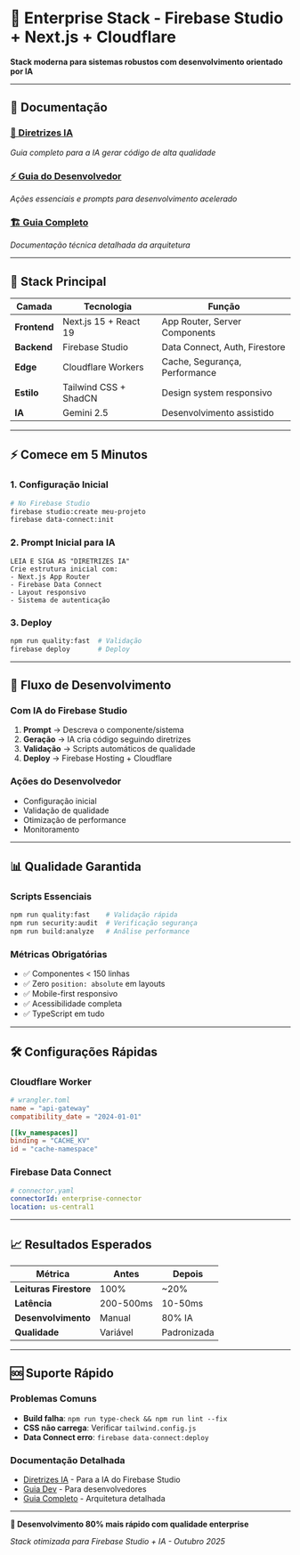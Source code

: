 # 🚀 Enterprise Stack - Firebase Studio + Next.js + Cloudflare

**Stack moderna para sistemas robustos com desenvolvimento orientado por IA**

---

## 📖 Documentação

### [🧠 Diretrizes IA](DIRETRIZES_IA.md) 
*Guia completo para a IA gerar código de alta qualidade*

### [⚡ Guia do Desenvolvedor](GUIA_DEV.md)  
*Ações essenciais e prompts para desenvolvimento acelerado*

### [🏗️ Guia Completo](GUIA_COMPLETO.md)
*Documentação técnica detalhada da arquitetura*

---

## 🎯 Stack Principal

| Camada | Tecnologia | Função |
|--------|------------|--------|
| **Frontend** | Next.js 15 + React 19 | App Router, Server Components |
| **Backend** | Firebase Studio | Data Connect, Auth, Firestore |
| **Edge** | Cloudflare Workers | Cache, Segurança, Performance |
| **Estilo** | Tailwind CSS + ShadCN | Design system responsivo |
| **IA** | Gemini 2.5 | Desenvolvimento assistido |

---

## ⚡ Comece em 5 Minutos

### 1. Configuração Inicial
```bash
# No Firebase Studio
firebase studio:create meu-projeto
firebase data-connect:init
```

### 2. Prompt Inicial para IA
```
LEIA E SIGA AS "DIRETRIZES IA"
Crie estrutura inicial com:
- Next.js App Router
- Firebase Data Connect  
- Layout responsivo
- Sistema de autenticação
```

### 3. Deploy
```bash
npm run quality:fast  # Validação
firebase deploy       # Deploy
```

---

## 🚀 Fluxo de Desenvolvimento

### Com IA do Firebase Studio
1. **Prompt** → Descreva o componente/sistema
2. **Geração** → IA cria código seguindo diretrizes
3. **Validação** → Scripts automáticos de qualidade
4. **Deploy** → Firebase Hosting + Cloudflare

### Ações do Desenvolvedor
- Configuração inicial
- Validação de qualidade
- Otimização de performance
- Monitoramento

---

## 📊 Qualidade Garantida

### Scripts Essenciais
```bash
npm run quality:fast    # Validação rápida
npm run security:audit  # Verificação segurança
npm run build:analyze   # Análise performance
```

### Métricas Obrigatórias
- ✅ Componentes < 150 linhas
- ✅ Zero `position: absolute` em layouts
- ✅ Mobile-first responsivo
- ✅ Acessibilidade completa
- ✅ TypeScript em tudo

---

## 🛠️ Configurações Rápidas

### Cloudflare Worker
```toml
# wrangler.toml
name = "api-gateway"
compatibility_date = "2024-01-01"

[[kv_namespaces]]
binding = "CACHE_KV"
id = "cache-namespace"
```

### Firebase Data Connect
```yaml
# connector.yaml
connectorId: enterprise-connector
location: us-central1
```

---

## 📈 Resultados Esperados

| Métrica | Antes | Depois |
|---------|-------|--------|
| **Leituras Firestore** | 100% | ~20% |
| **Latência** | 200-500ms | 10-50ms |
| **Desenvolvimento** | Manual | 80% IA |
| **Qualidade** | Variável | Padronizada |

---

## 🆘 Suporte Rápido

### Problemas Comuns
- **Build falha**: `npm run type-check && npm run lint --fix`
- **CSS não carrega**: Verificar `tailwind.config.js`
- **Data Connect erro**: `firebase data-connect:deploy`

### Documentação Detalhada
- [Diretrizes IA](DIRETRIZES_IA.md) - Para a IA do Firebase Studio
- [Guia Dev](GUIA_DEV.md) - Para desenvolvedores
- [Guia Completo](GUIA_COMPLETO.md) - Arquitetura detalhada

---

**🎯 Desenvolvimento 80% mais rápido com qualidade enterprise**

*Stack otimizada para Firebase Studio + IA - Outubro 2025*